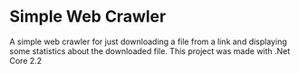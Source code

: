 # Simple Web Crawler
A simple web crawler for just downloading a file from a link and displaying some statistics about the downloaded file.
This project was made with .Net Core 2.2
